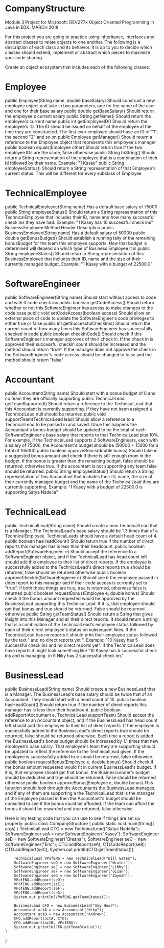 # CompanyStructure
Module 3 Project for Microsoft: DEV277x Object Oriented Programming in Java in EDX. MARCH 2018

For this project you are going to practice using inheritance, interfaces and abstract classes to relate objects to one another. 
The following is a description of each class and its behavior. 
It is up to you to decide which classes should extend, implement or abstract which pieces to maximize your code sharing.

Create an object ecosystem that includes each of the following classes:

# Employee
public Employee(String name, double baseSalary)	Should construct a new employee object and take in two parameters, one for the name of the user and one for their base salary
public double getBaseSalary()	Should return the employee's current salary
public String getName()	Should return the employee's current name
public int getEmployeeID()	Should return the employee's ID. The ID should be issued on behalf of the employee at the time they are constructed. The first ever employee should have an ID of "1", the second "2" and so on
public Employee getManager()	Should return a reference to the Employee object that represents this employee's manager
public boolean equals(Employee other)	Should return true if the two employee IDs are the same, false otherwise
public String toString()	Should return a String representation of the employee that is a combination of their id followed by their name. Example: "1 Kasey"
public String employeeStatus()	Should return a String representation of that Employee's current status. This will be different for every subclass of Employee


# TechnicalEmployee
public TechnicalEmployee(String name)	Has a default base salary of 75000
public String employeeStatus()	Should return a String representation of this TechnicalEmployee that includes their ID, name and how many successful check ins they have had. Example: "1 Kasey has 10 successful check ins"
BusinessEmployee
Method Header	Description
public BusinessEmployee(String name)	Has a default salary of 50000
public double getBonusBudget()	Should establish a running tally of the remaining bonusBudget for the team this employee supports. How that budget is determined will depend on which type of Business Employee it is
public String employeeStatus()	Should return a String representation of this BusinessEmployee that includes their ID, name and the size of their currently managed budget. Example: "1 Kasey with a budget of 22500.0"

# SoftwareEngineer
public SoftwareEngineer(String name)	Should start without access to code and with 0 code check ins
public boolean getCodeAccess()	Should return whether or not this SoftwareEngineer has access to make changes to the code base
public void setCodeAccess(boolean access)	Should allow an external piece of code to update the SoftwareEngieer's code privileges to either true or false
public int getSuccessfulCheckIns()	Should return the current count of how many times this SoftwareEngineer has successfully checked in code
public boolean checkInCode()	Should check if this SoftwareEngineer's manager approves of their check in. If the check in is approved their successful checkin count should be increased and the method should return "true". If the manager does not approve the check in the SoftwareEngineer's code access should be changed to false and the method should return "false"

# Accountant
public Accountant(String name)	Should start with a bonus budget of 0 and no team they are officially supporting
public TechnicalLead getTeamSupported()	Should return a reference to the TechnicalLead that this Accountant is currently supporting. If they have not been assigned a TechnicalLead null should be returned
public void supportTeam(TechnicalLead lead)	Should allow a reference to a TechnicalLead to be passed in and saved. Once this happens the Accountant's bonus budget should be updated to be the total of each SoftwareEngineer's base salary that reports to that TechnicalLead plus 10%. For example, if the TechnicalLead supports 2 SoftwareEngineers, each with a salary of 75000, the Accountant's budget should be 150000 + 15000 for a total of 165000
public boolean approveBonus(double bonus)	Should take in a suggested bonus amount and check if there is still enough room in the budget. If the bonus is greater than the remaining budget, false should be returned, otherwise true. If the accountant is not supporting any team false should be returned.
public String employeeStatus()	Should return a String representation of this Accountant that includes their ID, name, the size of their currently managed budget and the name of the TechnicalLead they are currently supporting. Example: "1 Kasey with a budget of 22500.0 is supporting Satya Nadella"

# TechnicalLead
public TechnicalLead(String name)	Should create a new TechnicalLead that is a Manager. The TechnicalLead's base salary should be 1.3 times that of a TechnicalEmployee. TechnicalLeads should have a default head count of 4.
public boolean hasHeadCount()	Should return true if the number of direct reports this manager has is less than their headcount.
public boolean addReport(SoftwareEngineer e)	Should accept the reference to a SoftwareEngineer object, and if the TechnicalLead has head count left should add this employee to their list of direct reports. If the employee is successfully added to the TechnicalLead's direct reports true should be returned, false should be returned otherwise
public boolean approveCheckIn(SoftwareEngineer e)	Should see if the employee passed in does report to this manager and if their code access is currently set to "true". If both those things are true, true is returned, otherwise false is returned
public boolean requestBonus(Employee e, double bonus)	Should check if the bonus amount requested would be approved by the BusinessLead supporting this TechnicalLead. If it is, that employee should get that bonus and true should be returned. False should be returned otherwise
public String getTeamStatus()	Should return a String that gives insight into this Manager and all their direct reports. It should return a string that is a combination of the TechnicalLead's employee status followed by each of their direct employee's status on subsequent lines. If the TechnicalLead has no reports it should print their employee status followed by the text " and no direct reports yet ". Example: "10 Kasey has 5 successful check ins and no direct reports yet". If the TechnicalLead does have reports it might look something like "10 Kasey has 5 successful check ins and is managing: /n 5 Niky has 2 successful check ins"

# BusinessLead
public BusinessLead(String name)	Should create a new BusinessLead that is a Manager. The BusinessLead's base salary should be twice that of an Accountant. They should start with a head count of 10.
public boolean hasHeadCount()	Should return true if the number of direct reports this manager has is less than their headcount.
public boolean addReport(Accountant e, TechnicalLead supportTeam)	Should accept the reference to an Accountant object, and if the BusinessLead has head count left should add this employee to their list of direct reports. If the employee is successfully added to the BusinessLead's direct reports true should be returned, false should be returned otherwise. Each time a report is added the BusinessLead's bonus budget should be increased by 1.1 times that new employee's base salary. That employee's team they are supporting should be updated to reflect the reference to the TechnicalLead given. If the employee is successfully added true should be returned, false otherwise.
public boolean requestBonus(Employee e, double bonus)	Should check if the bonus amount requested would fit in current BusinessLead's budget. If it is, that employee should get that bonus, the BusinessLeader's budget should be deducted and true should be returned. False should be returned otherwise
public boolean approveBonus(Employee e, double bonus)	This function should look through the Accountants the BusinessLead manages, and if any of them are supporting a the TechnicalLead that is the manager of the Employee passed in then the Accountant's budget should be consulted to see if the bonus could be afforded. If the team can afford the bonus it should be rewarded and true returned, false otherwise


Here is my testing code that you can use to see if things are set up properly:
public class CompanyStructure {
    public static void main(String[] args) {
        TechnicalLead CTO = new TechnicalLead("Satya Nadella");
        SoftwareEngineer seA = new SoftwareEngineer("Kasey");
        SoftwareEngineer seB = new SoftwareEngineer("Breana");
        SoftwareEngineer seC = new SoftwareEngineer("Eric");
        CTO.addReport(seA);
        CTO.addReport(seB);
        CTO.addReport(seC);
        System.out.println(CTO.getTeamStatus());

        TechnicalLead VPofENG = new TechnicalLead("Bill Gates");
        SoftwareEngineer seD = new SoftwareEngineer("Winter");
        SoftwareEngineer seE = new SoftwareEngineer("Libby");
        SoftwareEngineer seF = new SoftwareEngineer("Gizan");
        SoftwareEngineer seG = new SoftwareEngineer("Zaynah");
        VPofENG.addReport(seD);
        VPofENG.addReport(seE);
        VPofENG.addReport(seF);
        VPofENG.addReport(seG);
        System.out.println(VPofENG.getTeamStatus());

        BusinessLead CFO = new BusinessLead("Amy Hood");
        Accountant actA = new Accountant("Niky");
        Accountant actB = new Accountant("Andrew");
        CFO.addReport(actA, CTO);
        CFO.addReport(actB, VPofENG);
        System.out.println(CFO.getTeamStatus());
    }
}

